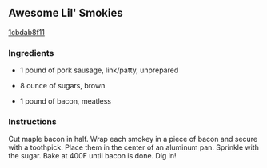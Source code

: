 ## Awesome Lil' Smokies

[1cbdab8f11](http://www.food.com/recipe/awesome-lil-smokies-301962)

### Ingredients

 - 1 pound of pork sausage, link/patty, unprepared

 - 8 ounce of sugars, brown

 - 1 pound of bacon, meatless

### Instructions

Cut maple bacon in half. Wrap each smokey in a piece of bacon and secure with a toothpick. Place them in the center of an aluminum pan. Sprinkle with the sugar. Bake at 400F until bacon is done. Dig in!